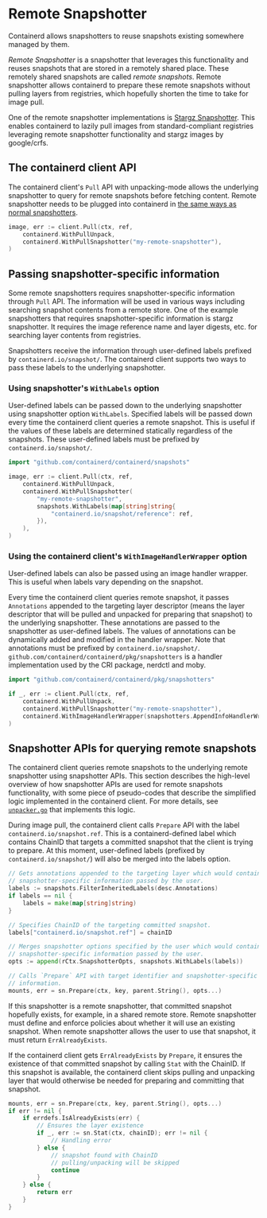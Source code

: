 # Remote Snapshotter

Containerd allows snapshotters to reuse snapshots existing somewhere managed by them.

_Remote Snapshotter_ is a snapshotter that leverages this functionality and reuses snapshots that are stored in a remotely shared place.
These remotely shared snapshots are called _remote snapshots_.
Remote snapshotter allows containerd to prepare these remote snapshots without pulling layers from registries, which hopefully shorten the time to take for image pull.

One of the remote snapshotter implementations is [Stargz Snapshotter](https://github.com/containerd/stargz-snapshotter).
This enables containerd to lazily pull images from standard-compliant registries leveraging remote snapshotter functionality and stargz images by google/crfs.

## The containerd client API

The containerd client's `Pull` API with unpacking-mode allows the underlying snapshotter to query for remote snapshots before fetching content.
Remote snapshotter needs to be plugged into containerd in [the same ways as normal snapshotters](/docs/PLUGINS.md).

```go
image, err := client.Pull(ctx, ref,
	containerd.WithPullUnpack,
	containerd.WithPullSnapshotter("my-remote-snapshotter"),
)
```

## Passing snapshotter-specific information

Some remote snapshotters requires snapshotter-specific information through `Pull` API.
The information will be used in various ways including searching snapshot contents from a remote store.
One of the example snapshotters that requires snapshotter-specific information is stargz snapshotter.
It requires the image reference name and layer digests, etc. for searching layer contents from registries.

Snapshotters receive the information through user-defined labels prefixed by `containerd.io/snapshot/`.
The containerd client supports two ways to pass these labels to the underlying snapshotter.

### Using snapshotter's `WithLabels` option

User-defined labels can be passed down to the underlying snapshotter using snapshotter option `WithLabels`.
Specified labels will be passed down every time the containerd client queries a remote snapshot.
This is useful if the values of these labels are determined statically regardless of the snapshots.
These user-defined labels must be prefixed by `containerd.io/snapshot/`.

```go
import "github.com/containerd/containerd/snapshots"

image, err := client.Pull(ctx, ref,
	containerd.WithPullUnpack,
	containerd.WithPullSnapshotter(
		"my-remote-snapshotter",
		snapshots.WithLabels(map[string]string{
			"containerd.io/snapshot/reference": ref,
		}),
	),
)
```

### Using the containerd client's `WithImageHandlerWrapper` option

User-defined labels can also be passed using an image handler wrapper.
This is useful when labels vary depending on the snapshot.

Every time the containerd client queries remote snapshot, it passes `Annotations` appended to the targeting layer descriptor (means the layer descriptor that will be pulled and unpacked for preparing that snapshot) to the underlying snapshotter.
These annotations are passed to the snapshotter as user-defined labels.
The values of annotations can be dynamically added and modified in the handler wrapper.
Note that annotations must be prefixed by `containerd.io/snapshot/`.
`github.com/containerd/containerd/pkg/snapshotters` is a handler implementation used by the CRI package, nerdctl and moby.

```go
import "github.com/containerd/containerd/pkg/snapshotters"

if _, err := client.Pull(ctx, ref,
	containerd.WithPullUnpack,
	containerd.WithPullSnapshotter("my-remote-snapshotter"),
	containerd.WithImageHandlerWrapper(snapshotters.AppendInfoHandlerWrapper(ref)),
)
```

## Snapshotter APIs for querying remote snapshots

The containerd client queries remote snapshots to the underlying remote snapshotter using snapshotter APIs.
This section describes the high-level overview of how snapshotter APIs are used for remote snapshots functionality, with some piece of pseudo-codes that describe the simplified logic implemented in the containerd client.
For more details, see [`unpacker.go`](../pkg/unpack/unpacker.go) that implements this logic.

During image pull, the containerd client calls `Prepare` API with the label `containerd.io/snapshot.ref`.
This is a containerd-defined label which contains ChainID that targets a committed snapshot that the client is trying to prepare.
At this moment, user-defined labels (prefixed by `containerd.io/snapshot/`) will also be merged into the labels option.

```go
// Gets annotations appended to the targeting layer which would contain
// snapshotter-specific information passed by the user.
labels := snapshots.FilterInheritedLabels(desc.Annotations)
if labels == nil {
	labels = make(map[string]string)
}

// Specifies ChainID of the targeting committed snapshot.
labels["containerd.io/snapshot.ref"] = chainID

// Merges snapshotter options specified by the user which would contain
// snapshotter-specific information passed by the user.
opts := append(rCtx.SnapshotterOpts, snapshots.WithLabels(labels))

// Calls `Prepare` API with target identifier and snapshotter-specific
// information.
mounts, err = sn.Prepare(ctx, key, parent.String(), opts...)
```

If this snapshotter is a remote snapshotter, that committed snapshot hopefully exists, for example, in a shared remote store.
Remote snapshotter must define and enforce policies about whether it will use an existing snapshot.
When remote snapshotter allows the user to use that snapshot, it must return `ErrAlreadyExists`.

If the containerd client gets `ErrAlreadyExists` by `Prepare`, it ensures the existence of that committed snapshot by calling `Stat` with the ChainID.
If this snapshot is available, the containerd client skips pulling and unpacking layer that would otherwise be needed for preparing and committing that snapshot.

```go
mounts, err = sn.Prepare(ctx, key, parent.String(), opts...)
if err != nil {
	if errdefs.IsAlreadyExists(err) {
		// Ensures the layer existence
		if _, err := sn.Stat(ctx, chainID); err != nil {
			// Handling error
		} else {
			// snapshot found with ChainID
			// pulling/unpacking will be skipped
			continue
		}
	} else {
		return err
	}
}
```
